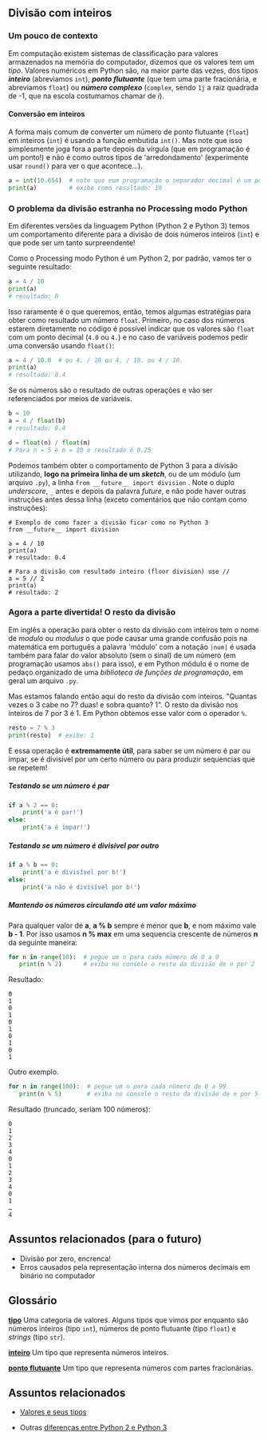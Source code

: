 ## Divisão com inteiros

### Um pouco de contexto

Em computação existem sistemas de classificação para valores armazenados na memória do computador, dizemos que os valores tem um *tipo*. Valores numéricos em Python são, na maior parte das vezes, dos tipos ***inteiro*** (abreviamos `int`), ***ponto flutuante*** (que tem uma parte fracionária, e abreviamos `float`) ou ***número complexo*** (`complex`, sendo `1j` a raiz quadrada de -1, que na escola costumamos chamar de *i*).

#### Conversão em inteiros

A forma mais comum de converter um número de ponto flutuante (`float`) em inteiros (`int`) é usando a função embutida `int()`. Mas note que isso simplesmente joga fora a parte depois da vírgula (que em programação é um ponto!) e não é como outros tipos de 'arredondamento' (experimente usar `round()` para ver o que acontece...).

```python
a = int(10.654)  # note que eum programação o separador decimal é um ponto (.)
print(a)         # exibe como resultado: 10
```

### O problema da divisão estranha no Processing modo Python

Em diferentes versões da linguagem Python (Python 2 e Python 3) temos um comportamento diferente para a divisão de dois números inteiros (`int`) e que pode ser  um tanto surpreendente!

Como o Processing modo Python é um Python 2, por padrão, vamos ter o seguinte resultado:

```python
a = 4 / 10
print(a)
# resultado: 0
```

Isso raramente é o que queremos, então, temos algumas estratégias para obter como resultado um número `float`. Primeiro, no caso dos números estarem diretamente no código é possível indicar que os valores são `float` com um ponto decimal (`4.0` ou `4.`)  e no caso de variáveis podemos pedir uma conversão usando `float()`:

```python
a = 4 / 10.0  # ou 4. / 10 ou 4. / 10. ou 4 / 10.
print(a)
# resultado: 0.4 
```
Se os números são o resultado de outras operações e vão ser referenciados por meios de variáveis.

```python
b = 10
a = 4 / float(b)
# resultado: 0.4 

d = float(n) / float(m)
# Para n = 5 e m = 20 o resultado é 0.25
```

Podemos também obter o comportamento de Python 3 para a divisão utilizando, **logo na primeira linha de um *sketch***, ou de um módulo (um arquivo `.py`), a  linha `from __future__ import division` . Note o duplo *underscore*, `_` antes e depois da palavra  *future*, e não pode haver outras instruções antes dessa linha (exceto comentários que não contam como instruções):

```
# Exemplo de como fazer a divisão ficar como no Python 3
from __future__ import division

a = 4 / 10
print(a)
# resultado: 0.4

# Para a divisão com resultado inteiro (floor division) use //
a = 5 // 2
print(a)
# resultado: 2
```

### Agora a parte divertida! O resto da divisão

Em inglês a operação para obter o resto da divisão com inteiros tem o nome de *modulo* ou *modulus* o que pode causar uma grande confusão pois na matemática em português a palavra 'módulo' com a notação `|num|` é usada também para falar do valor absoluto (sem o sinal) de um número (em programação usamos `abs()` para isso), e em Python módulo é o nome de pedaço organizado de uma *biblioteca de funções de programação*, em geral um arquivo `.py`.

Mas estamos falando então aqui do resto da divisão com inteiros. "Quantas vezes o 3 cabe no 7? duas! e sobra quanto? 1".
O resto da divisão nos inteiros de 7 por 3 é 1. Em Python obtemos esse valor com o operador `%`.

```python
resto = 7 % 3
print(resto)  # exibe: 1
```
E essa operação é **extremamente útil**, para saber se um número é par ou ímpar, se é divisível por um certo número ou para produzir sequencias que se repetem!

##### Testando se um número é par
```python
if a % 2 == 0:
    print('a é par!')
else:
    print('a é impar!')
```
##### Testando se um número é divisível por outro
```python
if a % b == 0:
    print('a é divisível por b!')
else:
    print('a não é divisível por b!')
```
##### Mantendo os números circulando até um valor máximo

Para qualquer valor de **a**, **a % b** sempre é menor que **b**, e nom máximo vale **b - 1**.
Por isso usamos **n % max** em uma sequencia crescente de números **n** da seguinte maneira:

```python
for n in range(10):  # pegue um n para cada número de 0 a 9
   print(n % 2)      # exiba no console o resto da divisão de n por 2
```
Resultado:
```
0
1
0
1
0
1
0
1
0
1
```
Outro exemplo.
```python
for n in range(100):  # pegue um n para cada número de 0 a 99
   print(n % 5)       # exiba no console o resto da divisão de n por 5
```
Resultado (truncado, seriam 100 números):
```
0
1
2
3
4
0
1
2
3
4
0
1
…
4
```
## Assuntos relacionados (para o futuro)

- Divisão por zero, encrenca!
- Erros causados pela representação interna dos números decimais em binário no computador

## Glossário

[**tipo**](https://penseallen.github.io/PensePython2e/01-jornada.html#termo:tipo) Uma categoria de valores. Alguns tipos que vimos por enquanto são números inteiros (tipo `int`), números de ponto flutuante (tipo `float`) e *strings* (tipo `str`).

[**inteiro**](https://penseallen.github.io/PensePython2e/01-jornada.html#termo:inteiro) Um tipo que representa números inteiros.

[**ponto flutuante**](https://penseallen.github.io/PensePython2e/01-jornada.html#termo:ponto%20flutuante) Um tipo que representa números com partes fracionárias.

## Assuntos relacionados

+ [Valores e seus tipos](tipagem_py.md)

- Outras [diferenças entre Python 2 e Python 3](futuro.md)

